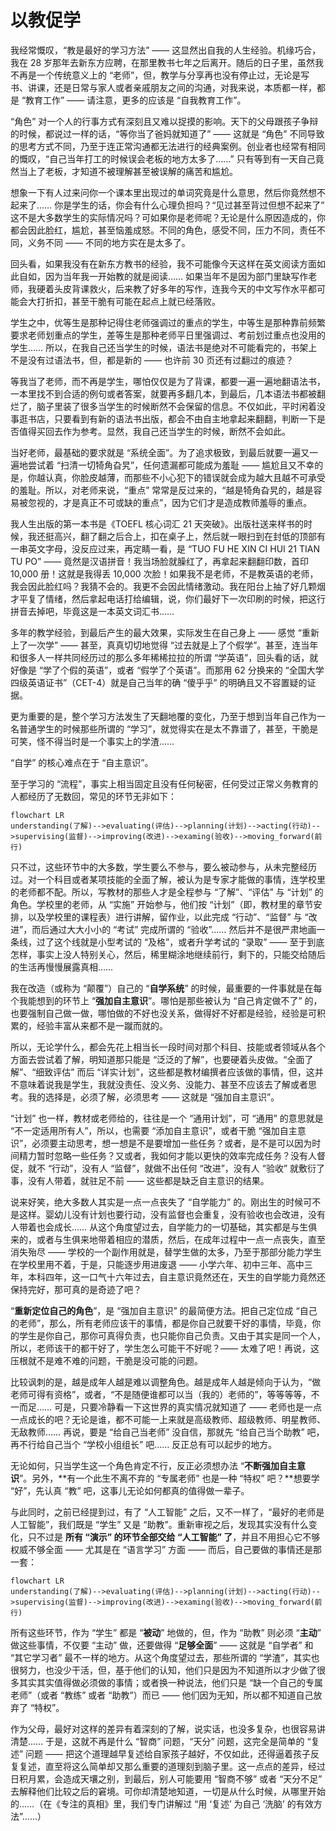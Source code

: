 # 以教促学

我经常慨叹，“教是最好的学习方法” —— 这显然出自我的人生经验。机缘巧合，我在 28 岁那年去新东方应聘，在那里教书七年之后离开。随后的日子里，虽然我不再是一个传统意义上的 “老师”，但，教学与分享再也没有停止过，无论是写书、讲课，还是日常与家人或者亲戚朋友之间的沟通，对我来说，本质都一样，都是 “教育工作” —— 请注意，更多的应该是 “自我教育工作”。

“角色” 对一个人的行事方式有深刻且又难以捉摸的影响。天下的父母跟孩子争辩的时候，都说过一样的话，“等你当了爸妈就知道了” —— 这就是 “角色” 不同导致的思考方式不同，乃至于连正常沟通都无法进行的经典案例。创业者也经常有相同的慨叹，“自己当年打工的时候误会老板的地方太多了……” 只有等到有一天自己竟然当上了老板，才知道不被理解甚至被误解的痛苦和尴尬。

想象一下有人过来问你一个课本里出现过的单词究竟是什么意思，然后你竟然想不起来了…… 你是学生的话，你会有什么心理负担吗？“见过甚至背过但想不起来了” 这不是大多数学生的实际情况吗？可如果你是老师呢？无论是什么原因造成的，你都会因此脸红，尴尬，甚至恼羞成怒。不同的角色，感受不同，压力不同，责任不同，义务不同 —— 不同的地方实在是太多了。

回头看，如果我没有在新东方教书的经验，我不可能像今天这样在英文阅读方面如此自如，因为当年我一开始教的就是阅读…… 如果当年不是因为部门里缺写作老师，我硬着头皮背课救火，后来教了好多年的写作，连我今天的中文写作水平都可能会大打折扣，甚至干脆有可能在起点上就已经落败。

学生之中，优等生是那种记得住老师强调过的重点的学生，中等生是那种靠前频繁要求老师划重点的学生，差等生是那种老师平日里强调过、考前划过重点也没用的学生…… 所以，在我自己还当学生的时候，语法书是绝对不可能看完的，书架上不是没有过语法书，但，都是新的 —— 也许前 30 页还有过翻过的痕迹？

等我当了老师，而不再是学生，哪怕仅仅是为了背课，都要一遍一遍地翻语法书，一本里找不到合适的例句或者答案，就要再多翻几本，到最后，几本语法书都被翻烂了，脑子里装了很多当学生的时候断然不会保留的信息。不仅如此，平时闲着没事逛书店，只要看到有新的语法书出版，都会不由自主地拿起来翻翻，判断一下是否值得买回去作为参考。显然，我自己还当学生的时候，断然不会如此。

当好老师，最基础的要求就是 “系统全面”。为了追求极致，到最后就要一遍又一遍地尝试着 “扫清一切犄角旮旯”，任何遗漏都可能成为羞耻 —— 尴尬且又不幸的是，你越认真，你脸皮越薄，而那些不小心犯下的错误就会成为越大且越不可承受的羞耻。所以，对老师来说，“重点” 常常是反过来的，“越是犄角旮旯的，越是容易被忽视的，才是真正不可或缺的重点”，因为它们才是造成教师羞辱的重点。

我人生出版的第一本书是《TOEFL 核心词汇 21 天突破》。出版社送来样书的时候，我还挺高兴，翻了翻之后合上，扣在桌子上，然后就一眼扫到在封低的顶部有一串英文字母，没反应过来，再定睛一看，是 “TUO FU HE XIN CI HUI 21 TIAN TU PO” —— 竟然是汉语拼音！我当场脸就臊红了，再拿起来翻翻印数，首印 10,000 册！这就是我得丢 10,000 次脸！如果我不是老师，不是教英语的老师，我会因此脸红吗？我猜不会的。我更不会因此情绪激动。我在阳台上抽了好几颗烟才平复了情绪，然后拿起电话打给编辑，说，你们最好下一次印刷的时候，把这行拼音去掉吧，毕竟这是一本英文词汇书……

多年的教学经验，到最后产生的最大效果，实际发生在自己身上 —— 感觉 “重新上了一次学” —— 甚至，真真切切地觉得 “过去就是上了个假学”。甚至，连当年和很多人一样共同经历过的那么多年稀稀拉拉的所谓 “学英语”，回头看的话，就好像是 “学了个假的英语”，或者 “假学了个英语”。而那用 62 分换来的 “全国大学四级英语证书”（CET-4）就是自己当年的确 “傻乎乎” 的明确且又不容置疑的证据。

更为重要的是，整个学习方法发生了天翻地覆的变化，乃至于想到当年自己作为一名普通学生的时候那些所谓的 “学习”，就觉得实在是太不靠谱了，甚至，干脆是可笑，怪不得当时是一个事实上的学渣……

“自学” 的核心难点在于 “自主意识”。

至于学习的 “流程”，事实上相当固定且没有任何秘密，任何受过正常义务教育的人都经历了无数回，常见的环节无非如下：

```mermaid
flowchart LR
understanding(了解)-->evaluating(评估)-->planning(计划)-->acting(行动)-->supervising(监督)-->improving(改进)-->examing(验收)-->moving_forward(前行)
```

只不过，这些环节中的大多数，学生要么不参与，要么被动参与，从未完整经历过。对一个科目或者某项技能的全面了解，被认为是专家才能做的事情，连学校里的老师都不配。所以，写教材的那些人才是全程参与 “了解”、“评估” 与 “计划” 的角色。学校里的老师，从 “实施” 开始参与，他们按 “计划”（即，教材里的章节安排，以及学校里的课程表）进行讲解，留作业，以此完成 “行动”、“监督” 与 “改进”，而后通过大大小小的 “考试” 完成所谓的 “验收”…… 然后并不是很严肃地画一条线，过了这个线就是小型考试的 “及格”，或者升学考试的 “录取” —— 至于到底怎样，事实上没人特别关心，然后，稀里糊涂地继续前行，剩下的，只能交给随后的生活再慢慢展露真相……

我在改造（或称为 “颠覆”）自己的 “**自学系统**” 的时候，最重要的一件事就是在每个我能想到的环节上 “**强加自主意识**”。哪怕是那些被认为 “自己肯定做不了” 的，也要强制自己做一做，哪怕做的不好也没关系，做得好不好都是经验，经验是可积累的，经验丰富从来都不是一蹴而就的。

所以，无论学什么，都会先花上相当长一段时间对那个科目、技能或者领域从各个方面去尝试着了解，明知道那只能是 “泛泛的了解”，也要硬着头皮做。“全面了解”、“细致评估” 而后 “详实计划”，这些都是教材编撰者应该做的事情，但，这并不意味着说我是学生，我就没责任、没义务、没能力、甚至不应该去了解或者思考。我的选择是，必须了解，必须思考 —— 这就是 “强加自主意识”。

“计划” 也一样，教材或老师给的，往往是一个 “通用计划”，可 “通用” 的意思就是 “不一定适用所有人”，所以，也需要 “添加自主意识”，或者干脆 “强加自主意识”，必须要主动思考，想一想是不是要增加一些任务？或者，是不是可以因为时间精力暂时忽略一些任务？又或者，我如何才能以更快的效率完成任务？没有人督促，就不 “行动”，没有人 “监督”，就做不出任何 “改进”，没有人 “验收” 就敷衍了事，没有人带着，就驻足不前 —— 这些都是缺乏自主意识的结果。

说来好笑，绝大多数人其实是一点一点丧失了 “自学能力” 的。刚出生的时候可不是这样。婴幼儿没有计划也要行动，没有监督也会重复，没有验收也会改进，没有人带着也会成长…… 从这个角度望过去，自学能力的一切基础，其实都是与生俱来的，或者与生俱来地带着相应的潜质，然后，在成年过程中一点一点丧失，直至消失殆尽 —— 学校的一个副作用就是，替学生做的太多，乃至于那部分能力学生在学校里用不着，于是，只能逐步用进废退 —— 小学六年、初中三年、高中三年，本科四年，这一口气十六年过去，自主意识竟然还在，天生的自学能力竟然还保持完好，那可真的是奇迹了吧？

“**重新定位自己的角色**”，是 “强加自主意识” 的最简便方法。把自己定位成 “自己的老师”，那么，所有老师应该干的事情，都是你自己就要干好的事情，毕竟，你的学生是你自己，那你可真得负责，也只能你自己负责。又由于其实是同一个人，所以，老师该干的都干好了，学生怎么可能干不好呢？—— 太难了吧！再说，这压根就不是难不难的问题，干脆是没可能的问题。

比较讽刺的是，越是成年人越是难以调整角色。越是成年人越是倾向于认为，“做老师可得有资格”，或者，“不是随便谁都可以当（我的）老师的”，等等等等，不一而足…… 可是，只要冷静看一下这世界的真实情况就知道了 —— 老师也是一点一点成长的吧？无论是谁，都不可能一上来就是高级教师、超级教师、明星教师、无敌教师…… 再说，要是 “给自己当老师” 没自信，那就先 “给自己当个助教” 吧，再不行给自己当个 “学校小组组长” 吧…… 反正总有可以起步的地方。

无论如何，只当学生这一个角色肯定不行，反正必须想办法 “**不断强加自主意识**”。另外，**有一个此生不离不弃的 “专属老师” 也是一种 “特权” 吧？**想要学 “好”，先认真 “教” 吧，这事儿无论如何都真的值得做一辈子。

与此同时，之前已经提到过，有了 “人工智能” 之后，又不一样了，“最好的老师是人工智能”，我们既是 “学生” 又是 “助教”。重新审视之后，发现其实没有什么变化，只不过是 **所有 “演示” 的环节全部交给 “人工智能” 了**，并且不用担心它不够权威不够全面 —— 尤其是在 “语言学习” 方面 —— 而后，自己要做的事情还是那一套：

```mermaid
flowchart LR
understanding(了解)-->evaluating(评估)-->planning(计划)-->acting(行动)-->supervising(监督)-->improving(改进)-->examing(验收)-->moving_forward(前行)
```

所有这些环节，作为 “学生” 都是 “**被动**” 地做的，但，作为 “助教” 则必须 “**主动**” 做这些事情，不仅要 “主动” 做，还要做得 “**足够全面**” —— 这就是 “自学者” 和 “其它学习者” 最不一样的地方。从这个角度望过去，那些所谓的 “学渣”，其实也很努力，也没少干活，但，基于他们的认知，他们只是因为不知道所以才少做了很多其实其实值得做必须做的事情；或者换一种说法，他们只是 “缺一个自己的专属老师”（或者 “教练” 或者 “助教”）而已 —— 他们因为无知，所以都不知道自己放弃了 “特权”。

作为父母，最好对这样的差异有着深刻的了解，说实话，也没多复杂，也很容易讲清楚…… 于是，这就不再是什么 “智商” 问题，“天分” 问题，这完全是简单的 “复述” 问题 —— 把这个道理越早复述给自家孩子越好，不仅如此，还得逼着孩子反复复述，直至将这么简单却又那么重要的道理刻到脑子里。这一点点的差异，经过日积月累，会造成天壤之别，到最后，别人可能要用 “智商不够” 或者 “天分不足” 去解释他们比较之后的窘境。可你却清楚地知道，一切是从什么时候，从哪里开始的……（在《专注的真相》里，我们专门讲解过 “用 ‘复述’ 为自己 ‘洗脑’ 的有效方法”……）